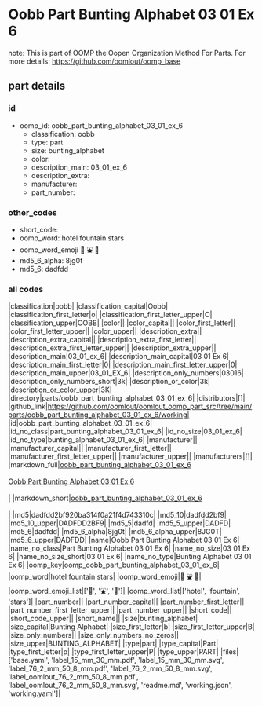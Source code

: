 # Oobb Part Bunting Alphabet 03 01 Ex 6  

note: This is part of OOMP the Oopen Organization Method For Parts. For more details: https://github.com/oomlout/oomp_base

##  part details





### id
* oomp_id: oobb_part_bunting_alphabet_03_01_ex_6
  * classification: oobb
  * type: part
  * size: bunting_alphabet
  * color: 
  * description_main: 03_01_ex_6
  * description_extra: 
  * manufacturer: 
  * part_number: 

### other_codes
* short_code: 
* oomp_word: hotel fountain stars
* oomp_word_emoji :hotel: :fountain: :stars:
* md5_6_alpha: 8jg0t
* md5_6: dadfdd

### all codes 
|classification|oobb|
|classification_capital|Oobb|
|classification_first_letter|o|
|classification_first_letter_upper|O|
|classification_upper|OOBB|
|color||
|color_capital||
|color_first_letter||
|color_first_letter_upper||
|color_upper||
|description_extra||
|description_extra_capital||
|description_extra_first_letter||
|description_extra_first_letter_upper||
|description_extra_upper||
|description_main|03_01_ex_6|
|description_main_capital|03 01 Ex 6|
|description_main_first_letter|0|
|description_main_first_letter_upper|0|
|description_main_upper|03_01_EX_6|
|description_only_numbers|03016|
|description_only_numbers_short|3k|
|description_or_color|3k|
|description_or_color_upper|3K|
|directory|parts/oobb_part_bunting_alphabet_03_01_ex_6|
|distributors|[]|
|github_link|https://github.com/oomlout/oomlout_oomp_part_src/tree/main/parts/oobb_part_bunting_alphabet_03_01_ex_6/working|
|id|oobb_part_bunting_alphabet_03_01_ex_6|
|id_no_class|part_bunting_alphabet_03_01_ex_6|
|id_no_size|03_01_ex_6|
|id_no_type|bunting_alphabet_03_01_ex_6|
|manufacturer||
|manufacturer_capital||
|manufacturer_first_letter||
|manufacturer_first_letter_upper||
|manufacturer_upper||
|manufacturers|[]|
|markdown_full|[oobb_part_bunting_alphabet_03_01_ex_6](https://github.com/oomlout/oomlout_oomp_part_src/tree/main/parts/oobb_part_bunting_alphabet_03_01_ex_6/working)<br>[](https://github.com/oomlout/oomlout_oomp_part_src/tree/main/parts/oobb_part_bunting_alphabet_03_01_ex_6/working)<br>[Oobb Part Bunting Alphabet 03 01 Ex 6](https://github.com/oomlout/oomlout_oomp_part_src/tree/main/parts/oobb_part_bunting_alphabet_03_01_ex_6/working)<br><br>|
|markdown_short|[oobb_part_bunting_alphabet_03_01_ex_6](https://github.com/oomlout/oomlout_oomp_part_src/tree/main/parts/oobb_part_bunting_alphabet_03_01_ex_6/working)<br><br>|
|md5|dadfdd2bf920ba314f0a21f4d743310c|
|md5_10|dadfdd2bf9|
|md5_10_upper|DADFDD2BF9|
|md5_5|dadfd|
|md5_5_upper|DADFD|
|md5_6|dadfdd|
|md5_6_alpha|8jg0t|
|md5_6_alpha_upper|8JG0T|
|md5_6_upper|DADFDD|
|name|Oobb Part Bunting Alphabet 03 01 Ex 6|
|name_no_class|Part Bunting Alphabet 03 01 Ex 6|
|name_no_size|03 01 Ex 6|
|name_no_size_short|03 01 Ex 6|
|name_no_type|Bunting Alphabet 03 01 Ex 6|
|oomp_key|oomp_oobb_part_bunting_alphabet_03_01_ex_6|
|oomp_word|hotel fountain stars|
|oomp_word_emoji|:hotel: :fountain: :stars:|
|oomp_word_emoji_list|[':hotel:', ':fountain:', ':stars:']|
|oomp_word_list|['hotel', 'fountain', 'stars']|
|part_number||
|part_number_capital||
|part_number_first_letter||
|part_number_first_letter_upper||
|part_number_upper||
|short_code||
|short_code_upper||
|short_name||
|size|bunting_alphabet|
|size_capital|Bunting Alphabet|
|size_first_letter|b|
|size_first_letter_upper|B|
|size_only_numbers||
|size_only_numbers_no_zeros||
|size_upper|BUNTING_ALPHABET|
|type|part|
|type_capital|Part|
|type_first_letter|p|
|type_first_letter_upper|P|
|type_upper|PART|
|files|['base.yaml', 'label_15_mm_30_mm.pdf', 'label_15_mm_30_mm.svg', 'label_76_2_mm_50_8_mm.pdf', 'label_76_2_mm_50_8_mm.svg', 'label_oomlout_76_2_mm_50_8_mm.pdf', 'label_oomlout_76_2_mm_50_8_mm.svg', 'readme.md', 'working.json', 'working.yaml']|
